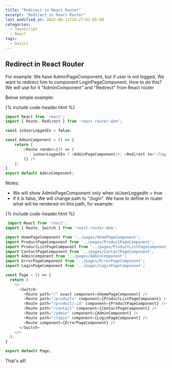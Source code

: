 ```yaml
---
title: "Redirect in React Router"
excerpt: "Redirect in React Router"
last_modified_at: 2022-08-11T10:27:01-05:00
categories:
  - JavaScript
  - React
tags: 
  - basics
---
```


<!-- short introduction -->
## Redirect in React Router

For example: We have AdminPageComponent, but if user is not logged, We want to redirect him to component LoginPageComponent. How to do this?
We will use for it "AdminComponent" and "Redirect" from React router

Below simple example:

{% include code-header.html %}
```js
import React from 'react';
import { Route, Redirect } from 'react-router-dom';

const isUserLoggedIn = false;

const AdminComponent = () => {
    return (
        <Route render={() => (
            isUserLoggedIn ? <AdminPageComponent/>: <Redirect to="/login" />
        )} />
    );
}
export default AdminComponent;
```
Notes:
- We will show AdminPageComponent only when isUserLoggedIn = true
- if it is false, We will change path to "/login". We have to define in router what will be rendered on this path, for example:


{% include code-header.html %}
```js
 import React from 'react';
import { Route, Switch } from 'react-router-dom';

import HomePageComponent from '../pages/HomePageComponent';
import ProductPageComponent from '../pages/ProductPageComponent';
import ProductListPageComponent from '../pages/ProductListPageComponent';
import ContactPageComponent from '../pages/ContactPageComponent';
import AdminComponent from '../pages/AdminComponent';
import ErrorPageComponent from '../pages/ErrorPageComponent';
import LoginPageComponent from '../pages/LoginPageComponent';

const Page = () => {
  return (
    <>
      <Switch>
        <Route path="/" exact component={HomePageComponent} />
        <Route path="/products" component={ProductListPageComponent} />
        <Route path="/product/:id" component={ProductPageComponent} />
        <Route path="/contact" component={ContactPageComponent} />
        <Route path="/admin" component={AdminComponent} />
        <Route path="/login" component={LoginPageComponent} />
        <Route component={ErrorPageComponent} />
      </Switch>
    </>
  );
}

export default Page;
```

That's all!



